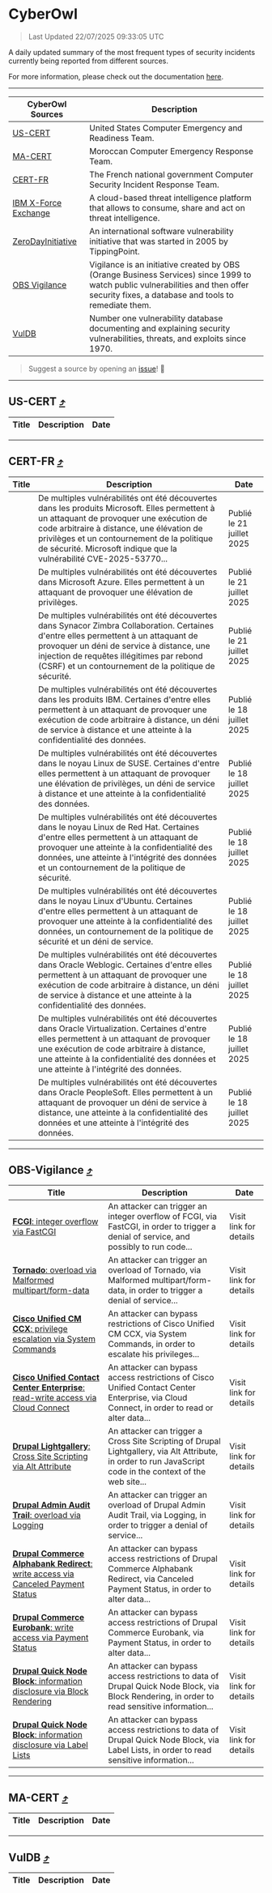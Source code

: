 
 <div id='top'></div>

# CyberOwl

 > Last Updated 22/07/2025 09:33:05 UTC
 
 A daily updated summary of the most frequent types of security incidents currently being reported from different sources.
 
 For more information, please check out the documentation [here](./docs/README.md).
 
 ---
 |CyberOwl Sources|Description|
 |---|---|
 |[US-CERT](#us-cert-arrow_heading_up)|United States Computer Emergency and Readiness Team.|
 |[MA-CERT](#ma-cert-arrow_heading_up)|Moroccan Computer Emergency Response Team.|
 |[CERT-FR](#cert-fr-arrow_heading_up)|The French national government Computer Security Incident Response Team.|
 |[IBM X-Force Exchange](#ibmcloud-arrow_heading_up)|A cloud-based threat intelligence platform that allows to consume, share and act on threat intelligence.|
 |[ZeroDayInitiative](#zerodayinitiative-arrow_heading_up)|An international software vulnerability initiative that was started in 2005 by TippingPoint.|
 |[OBS Vigilance](#obs-vigilance-arrow_heading_up)|Vigilance is an initiative created by OBS (Orange Business Services) since 1999 to watch public vulnerabilities and then offer security fixes, a database and tools to remediate them.|
 |[VulDB](#vuldb-arrow_heading_up)|Number one vulnerability database documenting and explaining security vulnerabilities, threats, and exploits since 1970.|
 
 > Suggest a source by opening an [issue](https://github.com/karimhabush/cyberowl/issues)! :raised_hands:
 ---

## US-CERT [:arrow_heading_up:](#cyberowl)

 |Title|Description|Date|
 |---|---|---|
 
 ---

## CERT-FR [:arrow_heading_up:](#cyberowl)

 |Title|Description|Date|
 |---|---|---|
 |[](https://www.cert.ssi.gouv.fr/avis/CERTFR-2025-AVI-0611/)|De multiples vulnérabilités ont été découvertes dans les produits Microsoft. Elles permettent à un attaquant de provoquer une exécution de code arbitraire à distance, une élévation de privilèges et un contournement de la politique de sécurité. Microsoft indique que la vulnérabilité CVE-2025-53770...|Publié le 21 juillet 2025|
 |[](https://www.cert.ssi.gouv.fr/avis/CERTFR-2025-AVI-0610/)|De multiples vulnérabilités ont été découvertes dans Microsoft Azure. Elles permettent à un attaquant de provoquer une élévation de privilèges.|Publié le 21 juillet 2025|
 |[](https://www.cert.ssi.gouv.fr/avis/CERTFR-2025-AVI-0609/)|De multiples vulnérabilités ont été découvertes dans Synacor Zimbra Collaboration. Certaines d'entre elles permettent à un attaquant de provoquer un déni de service à distance, une injection de requêtes illégitimes par rebond (CSRF) et un contournement de la politique de sécurité.|Publié le 21 juillet 2025|
 |[](https://www.cert.ssi.gouv.fr/avis/CERTFR-2025-AVI-0608/)|De multiples vulnérabilités ont été découvertes dans les produits IBM. Certaines d'entre elles permettent à un attaquant de provoquer une exécution de code arbitraire à distance, un déni de service à distance et une atteinte à la confidentialité des données.|Publié le 18 juillet 2025|
 |[](https://www.cert.ssi.gouv.fr/avis/CERTFR-2025-AVI-0607/)|De multiples vulnérabilités ont été découvertes dans le noyau Linux de SUSE. Certaines d'entre elles permettent à un attaquant de provoquer une élévation de privilèges, un déni de service à distance et une atteinte à la confidentialité des données.|Publié le 18 juillet 2025|
 |[](https://www.cert.ssi.gouv.fr/avis/CERTFR-2025-AVI-0606/)|De multiples vulnérabilités ont été découvertes dans le noyau Linux de Red Hat. Certaines d'entre elles permettent à un attaquant de provoquer une atteinte à la confidentialité des données, une atteinte à l'intégrité des données et un contournement de la politique de sécurité.|Publié le 18 juillet 2025|
 |[](https://www.cert.ssi.gouv.fr/avis/CERTFR-2025-AVI-0605/)|De multiples vulnérabilités ont été découvertes dans le noyau Linux d'Ubuntu. Certaines d'entre elles permettent à un attaquant de provoquer une atteinte à la confidentialité des données, un contournement de la politique de sécurité et un déni de service.|Publié le 18 juillet 2025|
 |[](https://www.cert.ssi.gouv.fr/avis/CERTFR-2025-AVI-0604/)|De multiples vulnérabilités ont été découvertes dans Oracle Weblogic. Certaines d'entre elles permettent à un attaquant de provoquer une exécution de code arbitraire à distance, un déni de service à distance et une atteinte à la confidentialité des données.|Publié le 18 juillet 2025|
 |[](https://www.cert.ssi.gouv.fr/avis/CERTFR-2025-AVI-0603/)|De multiples vulnérabilités ont été découvertes dans Oracle Virtualization. Certaines d'entre elles permettent à un attaquant de provoquer une exécution de code arbitraire à distance, une atteinte à la confidentialité des données et une atteinte à l'intégrité des données.|Publié le 18 juillet 2025|
 |[](https://www.cert.ssi.gouv.fr/avis/CERTFR-2025-AVI-0602/)|De multiples vulnérabilités ont été découvertes dans Oracle PeopleSoft. Elles permettent à un attaquant de provoquer un déni de service à distance, une atteinte à la confidentialité des données et une atteinte à l'intégrité des données.|Publié le 18 juillet 2025|
 
 ---

## OBS-Vigilance [:arrow_heading_up:](#cyberowl)

 |Title|Description|Date|
 |---|---|---|
 |[<a href="https://vigilance.fr/vulnerability/FCGI-integer-overflow-via-FastCGI-47249" class="noirorange"><b>FCGI</b>: integer overflow via FastCGI</a>](https://vigilance.fr/vulnerability/FCGI-integer-overflow-via-FastCGI-47249)|An attacker can trigger an integer overflow of FCGI, via FastCGI, in order to trigger a denial of service, and possibly to run code...|Visit link for details|
 |[<a href="https://vigilance.fr/vulnerability/Tornado-overload-via-Malformed-multipart-form-data-47246" class="noirorange"><b>Tornado</b>: overload via Malformed multipart/form-data</a>](https://vigilance.fr/vulnerability/Tornado-overload-via-Malformed-multipart-form-data-47246)|An attacker can trigger an overload of Tornado, via Malformed multipart/form-data, in order to trigger a denial of service...|Visit link for details|
 |[<a href="https://vigilance.fr/vulnerability/Cisco-Unified-CM-CCX-privilege-escalation-via-System-Commands-47244" class="noirorange"><b>Cisco Unified CM  CCX</b>: privilege escalation via System Commands</a>](https://vigilance.fr/vulnerability/Cisco-Unified-CM-CCX-privilege-escalation-via-System-Commands-47244)|An attacker can bypass restrictions of Cisco Unified CM  CCX, via System Commands, in order to escalate his privileges...|Visit link for details|
 |[<a href="https://vigilance.fr/vulnerability/Cisco-Unified-Contact-Center-Enterprise-read-write-access-via-Cloud-Connect-47243" class="noirorange"><b>Cisco Unified Contact Center Enterprise</b>: read-write access via Cloud Connect</a>](https://vigilance.fr/vulnerability/Cisco-Unified-Contact-Center-Enterprise-read-write-access-via-Cloud-Connect-47243)|An attacker can bypass access restrictions of Cisco Unified Contact Center Enterprise, via Cloud Connect, in order to read or alter data...|Visit link for details|
 |[<a href="https://vigilance.fr/vulnerability/Drupal-Lightgallery-Cross-Site-Scripting-via-Alt-Attribute-47242" class="noirorange"><b>Drupal Lightgallery</b>: Cross Site Scripting via Alt Attribute</a>](https://vigilance.fr/vulnerability/Drupal-Lightgallery-Cross-Site-Scripting-via-Alt-Attribute-47242)|An attacker can trigger a Cross Site Scripting of Drupal Lightgallery, via Alt Attribute, in order to run JavaScript code in the context of the web site...|Visit link for details|
 |[<a href="https://vigilance.fr/vulnerability/Drupal-Admin-Audit-Trail-overload-via-Logging-47241" class="noirorange"><b>Drupal Admin Audit Trail</b>: overload via Logging</a>](https://vigilance.fr/vulnerability/Drupal-Admin-Audit-Trail-overload-via-Logging-47241)|An attacker can trigger an overload of Drupal Admin Audit Trail, via Logging, in order to trigger a denial of service...|Visit link for details|
 |[<a href="https://vigilance.fr/vulnerability/Drupal-Commerce-Alphabank-Redirect-write-access-via-Canceled-Payment-Status-47240" class="noirorange"><b>Drupal Commerce Alphabank Redirect</b>: write access via Canceled Payment Status</a>](https://vigilance.fr/vulnerability/Drupal-Commerce-Alphabank-Redirect-write-access-via-Canceled-Payment-Status-47240)|An attacker can bypass access restrictions of Drupal Commerce Alphabank Redirect, via Canceled Payment Status, in order to alter data...|Visit link for details|
 |[<a href="https://vigilance.fr/vulnerability/Drupal-Commerce-Eurobank-write-access-via-Payment-Status-47239" class="noirorange"><b>Drupal Commerce Eurobank</b>: write access via Payment Status</a>](https://vigilance.fr/vulnerability/Drupal-Commerce-Eurobank-write-access-via-Payment-Status-47239)|An attacker can bypass access restrictions of Drupal Commerce Eurobank, via Payment Status, in order to alter data...|Visit link for details|
 |[<a href="https://vigilance.fr/vulnerability/Drupal-Quick-Node-Block-information-disclosure-via-Block-Rendering-47238" class="noirorange"><b>Drupal Quick Node Block</b>: information disclosure via Block Rendering</a>](https://vigilance.fr/vulnerability/Drupal-Quick-Node-Block-information-disclosure-via-Block-Rendering-47238)|An attacker can bypass access restrictions to data of Drupal Quick Node Block, via Block Rendering, in order to read sensitive information...|Visit link for details|
 |[<a href="https://vigilance.fr/vulnerability/Drupal-Quick-Node-Block-information-disclosure-via-Label-Lists-47237" class="noirorange"><b>Drupal Quick Node Block</b>: information disclosure via Label Lists</a>](https://vigilance.fr/vulnerability/Drupal-Quick-Node-Block-information-disclosure-via-Label-Lists-47237)|An attacker can bypass access restrictions to data of Drupal Quick Node Block, via Label Lists, in order to read sensitive information...|Visit link for details|
 
 ---

## MA-CERT [:arrow_heading_up:](#cyberowl)

 |Title|Description|Date|
 |---|---|---|
 
 ---

## VulDB [:arrow_heading_up:](#cyberowl)

 |Title|Description|Date|
 |---|---|---|
 